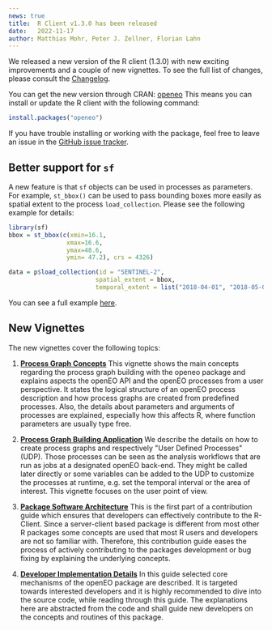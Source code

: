 ```yaml
---
news: true
title:  R Client v1.3.0 has been released
date:   2022-11-17
author: Matthias Mohr, Peter J. Zellner, Florian Lahn
---
```


We released a new version of the R client (1.3.0) with new exciting improvements
and a couple of new vignettes. To see the full list of changes, please consult the
[Changelog](https://open-eo.github.io/openeo-r-client/news/index.html#version-130).

You can get the new version through CRAN: [openeo](https://cran.r-project.org/package=openeo)
This means you can install or update the R client with the following command:

```r
install.packages("openeo")
```

If you have trouble installing or working with the package, feel free to leave an issue in the [GitHub issue tracker](https://github.com/Open-EO/openeo-r-client/issues).

## Better support for `sf`

A new feature is that `sf` objects can be used in processes as parameters.
For example, `st_bbox()` can be used to pass bounding boxes more easily as spatial extent to the process `load_collection`.
Please see the following example for details:

```r
library(sf)
bbox = st_bbox(c(xmin=16.1,
                xmax=16.6,
                ymax=48.6,
                ymin= 47.2), crs = 4326)

data = p$load_collection(id = "SENTINEL-2",
                        spatial_extent = bbox,
                        temporal_extent = list("2018-04-01", "2018-05-01"))
```

You can see a full example [here](https://open-eo.github.io/openeo-r-client/articles/openeo-05-process_graph_building_application.html#building-the-graph-for-data-manipulation).

## New Vignettes

The new vignettes cover the following topics:

1.  [**Process Graph Concepts**](https://open-eo.github.io/openeo-r-client/articles/openeo-04-process_graph_concepts.html)
    This vignette shows the main concepts regarding the process graph building with the openeo package and explains aspects the openEO API and the openEO processes from a user perspective. It states the logical structure of an openEO process description and how process graphs are created from predefined processes. Also, the details about parameters and arguments of processes are explained, especially how this affects R, where function parameters are usually type free. 

2.  [**Process Graph Building Application**](https://open-eo.github.io/openeo-r-client/articles/openeo-05-process_graph_building_application.html)
    We describe the details on how to create process graphs and respectively "User Defined Processes" (UDP). Those processes can be seen as the analysis workflows that are run as jobs at a designated openEO back-end. They might be called later directly or some variables can be added to the UDP to customize the processes at runtime, e.g. set the temporal interval or the area of interest. This vignette focuses on the user point of view. 

3.  [**Package Software Architecture**](https://open-eo.github.io/openeo-r-client/articles/openeo-03-package-software-architecture.html)
    This is the first part of a contribution guide which ensures that developers can effectively contribute to the R-Client. Since a server-client based package is different from most other R packages some concepts are used that most R users and developers are not so familiar with. Therefore, this contribution guide eases the process of actively contributing to the packages development or bug fixing by explaining the underlying concepts.

4.  [**Developer Implementation Details**](https://open-eo.github.io/openeo-r-client/articles/openeo-06-developer_implementation_details.html)
    In this guide selected core mechanisms of the openEO package are described. It is targeted towards interested developers and it is highly recommended to dive into the source code, while reading through this guide. The explanations here are abstracted from the code and shall guide new developers on the concepts and routines of this package. 
